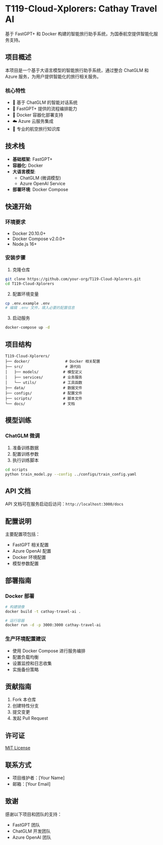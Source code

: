 # T119-Cloud-Xplorers: Cathay Travel AI

基于 FastGPT+ 和 Docker 构建的智能旅行助手系统，为国泰航空提供智能化服务支持。

## 项目概述

本项目是一个基于大语言模型的智能旅行助手系统，通过整合 ChatGLM 和 Azure 服务，为用户提供智能化的旅行相关服务。

### 核心特性

- 🤖 基于 ChatGLM 的智能对话系统
- 🔄 FastGPT+ 提供的流程编排能力
- 🐳 Docker 容器化部署支持
- ☁️ Azure 云服务集成
- 🛫 专业的航空旅行知识库

## 技术栈

- **基础框架**: FastGPT+
- **容器化**: Docker
- **大语言模型**: 
  - ChatGLM (微调模型)
  - Azure OpenAI Service
- **部署环境**: Docker Compose

## 快速开始

### 环境要求

- Docker 20.10.0+
- Docker Compose v2.0.0+
- Node.js 16+

### 安装步骤

1. 克隆仓库
```bash
git clone https://github.com/your-org/T119-Cloud-Xplorers.git
cd T119-Cloud-Xplorers
```

2. 配置环境变量
```bash
cp .env.example .env
# 编辑 .env 文件，填入必要的配置信息
```

3. 启动服务
```bash
docker-compose up -d
```

## 项目结构

```
T119-Cloud-Xplorers/
├── docker/                # Docker 相关配置
├── src/                   # 源代码
│   ├── models/           # 模型定义
│   ├── services/         # 业务服务
│   └── utils/            # 工具函数
├── data/                 # 数据文件
├── configs/              # 配置文件
├── scripts/              # 脚本文件
└── docs/                 # 文档
```

## 模型训练

### ChatGLM 微调

1. 准备训练数据
2. 配置训练参数
3. 执行训练脚本

```bash
cd scripts
python train_model.py --config ../configs/train_config.yaml
```

## API 文档

API 文档可在服务启动后访问：`http://localhost:3000/docs`

## 配置说明

主要配置项包括：

- FastGPT 相关配置
- Azure OpenAI 配置
- Docker 环境配置
- 模型参数配置

## 部署指南

### Docker 部署

```bash
# 构建镜像
docker build -t cathay-travel-ai .

# 运行容器
docker run -d -p 3000:3000 cathay-travel-ai
```

### 生产环境配置建议

- 使用 Docker Compose 进行服务编排
- 配置负载均衡
- 设置监控和日志收集
- 实施备份策略

## 贡献指南

1. Fork 本仓库
2. 创建特性分支
3. 提交变更
4. 发起 Pull Request

## 许可证

[MIT License](LICENSE)

## 联系方式

- 项目维护者：[Your Name]
- 邮箱：[Your Email]

## 致谢

感谢以下项目和团队的支持：

- FastGPT 团队
- ChatGLM 开发团队
- Azure OpenAI 团队
